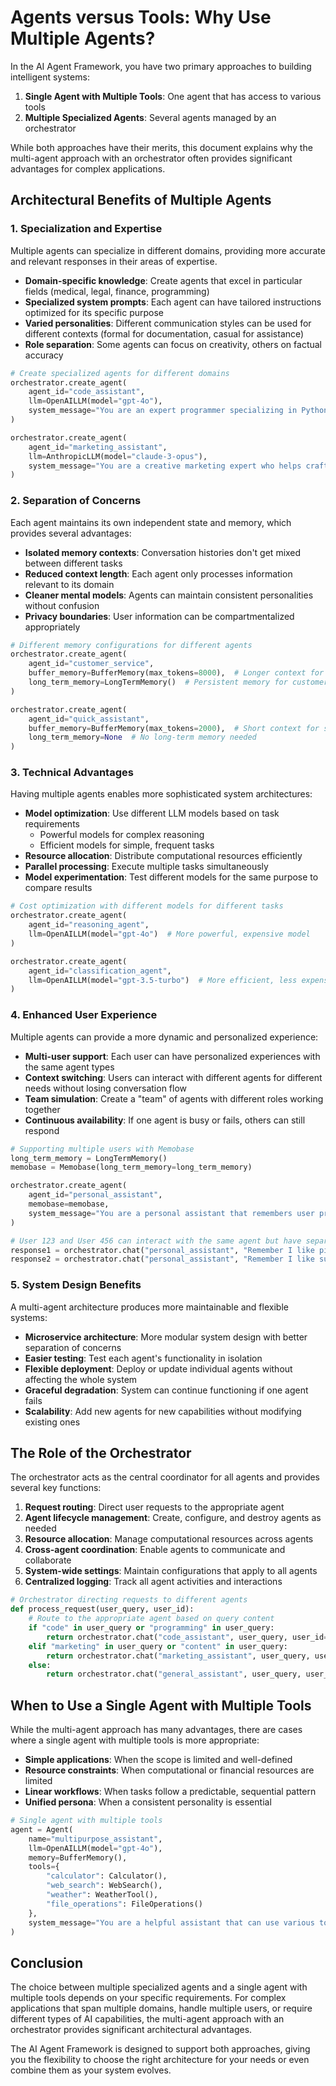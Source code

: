 # Agents versus Tools: Why Use Multiple Agents?

In the AI Agent Framework, you have two primary approaches to building intelligent systems:

1. **Single Agent with Multiple Tools**: One agent that has access to various tools
2. **Multiple Specialized Agents**: Several agents managed by an orchestrator

While both approaches have their merits, this document explains why the multi-agent approach with an orchestrator often provides significant advantages for complex applications.

## Architectural Benefits of Multiple Agents

### 1. Specialization and Expertise

Multiple agents can specialize in different domains, providing more accurate and relevant responses in their areas of expertise.

- **Domain-specific knowledge**: Create agents that excel in particular fields (medical, legal, finance, programming)
- **Specialized system prompts**: Each agent can have tailored instructions optimized for its specific purpose
- **Varied personalities**: Different communication styles can be used for different contexts (formal for documentation, casual for assistance)
- **Role separation**: Some agents can focus on creativity, others on factual accuracy

```python
# Create specialized agents for different domains
orchestrator.create_agent(
    agent_id="code_assistant",
    llm=OpenAILLM(model="gpt-4o"),
    system_message="You are an expert programmer specializing in Python and JavaScript."
)

orchestrator.create_agent(
    agent_id="marketing_assistant",
    llm=AnthropicLLM(model="claude-3-opus"),
    system_message="You are a creative marketing expert who helps craft compelling content."
)
```

### 2. Separation of Concerns

Each agent maintains its own independent state and memory, which provides several advantages:

- **Isolated memory contexts**: Conversation histories don't get mixed between different tasks
- **Reduced context length**: Each agent only processes information relevant to its domain
- **Cleaner mental models**: Agents can maintain consistent personalities without confusion
- **Privacy boundaries**: User information can be compartmentalized appropriately

```python
# Different memory configurations for different agents
orchestrator.create_agent(
    agent_id="customer_service",
    buffer_memory=BufferMemory(max_tokens=8000),  # Longer context for complex issues
    long_term_memory=LongTermMemory()  # Persistent memory for customer interactions
)

orchestrator.create_agent(
    agent_id="quick_assistant",
    buffer_memory=BufferMemory(max_tokens=2000),  # Short context for simple Q&A
    long_term_memory=None  # No long-term memory needed
)
```

### 3. Technical Advantages

Having multiple agents enables more sophisticated system architectures:

- **Model optimization**: Use different LLM models based on task requirements
  - Powerful models for complex reasoning
  - Efficient models for simple, frequent tasks
- **Resource allocation**: Distribute computational resources efficiently
- **Parallel processing**: Execute multiple tasks simultaneously
- **Model experimentation**: Test different models for the same purpose to compare results

```python
# Cost optimization with different models for different tasks
orchestrator.create_agent(
    agent_id="reasoning_agent",
    llm=OpenAILLM(model="gpt-4o")  # More powerful, expensive model
)

orchestrator.create_agent(
    agent_id="classification_agent",
    llm=OpenAILLM(model="gpt-3.5-turbo")  # More efficient, less expensive model
)
```

### 4. Enhanced User Experience

Multiple agents can provide a more dynamic and personalized experience:

- **Multi-user support**: Each user can have personalized experiences with the same agent types
- **Context switching**: Users can interact with different agents for different needs without losing conversation flow
- **Team simulation**: Create a "team" of agents with different roles working together
- **Continuous availability**: If one agent is busy or fails, others can still respond

```python
# Supporting multiple users with Memobase
long_term_memory = LongTermMemory()
memobase = Memobase(long_term_memory=long_term_memory)

orchestrator.create_agent(
    agent_id="personal_assistant",
    memobase=memobase,
    system_message="You are a personal assistant that remembers user preferences."
)

# User 123 and User 456 can interact with the same agent but have separate memories
response1 = orchestrator.chat("personal_assistant", "Remember I like pizza", user_id=123)
response2 = orchestrator.chat("personal_assistant", "Remember I like sushi", user_id=456)
```

### 5. System Design Benefits

A multi-agent architecture produces more maintainable and flexible systems:

- **Microservice architecture**: More modular system design with better separation of concerns
- **Easier testing**: Test each agent's functionality in isolation
- **Flexible deployment**: Deploy or update individual agents without affecting the whole system
- **Graceful degradation**: System can continue functioning if one agent fails
- **Scalability**: Add new agents for new capabilities without modifying existing ones

## The Role of the Orchestrator

The orchestrator acts as the central coordinator for all agents and provides several key functions:

1. **Request routing**: Direct user requests to the appropriate agent
2. **Agent lifecycle management**: Create, configure, and destroy agents as needed
3. **Resource allocation**: Manage computational resources across agents
4. **Cross-agent coordination**: Enable agents to communicate and collaborate
5. **System-wide settings**: Maintain configurations that apply to all agents
6. **Centralized logging**: Track all agent activities and interactions

```python
# Orchestrator directing requests to different agents
def process_request(user_query, user_id):
    # Route to the appropriate agent based on query content
    if "code" in user_query or "programming" in user_query:
        return orchestrator.chat("code_assistant", user_query, user_id=user_id)
    elif "marketing" in user_query or "content" in user_query:
        return orchestrator.chat("marketing_assistant", user_query, user_id=user_id)
    else:
        return orchestrator.chat("general_assistant", user_query, user_id=user_id)
```

## When to Use a Single Agent with Multiple Tools

While the multi-agent approach has many advantages, there are cases where a single agent with multiple tools is more appropriate:

- **Simple applications**: When the scope is limited and well-defined
- **Resource constraints**: When computational or financial resources are limited
- **Linear workflows**: When tasks follow a predictable, sequential pattern
- **Unified persona**: When a consistent personality is essential

```python
# Single agent with multiple tools
agent = Agent(
    name="multipurpose_assistant",
    llm=OpenAILLM(model="gpt-4o"),
    memory=BufferMemory(),
    tools={
        "calculator": Calculator(),
        "web_search": WebSearch(),
        "weather": WeatherTool(),
        "file_operations": FileOperations()
    },
    system_message="You are a helpful assistant that can use various tools to solve problems."
)
```

## Conclusion

The choice between multiple specialized agents and a single agent with multiple tools depends on your specific requirements. For complex applications that span multiple domains, handle multiple users, or require different types of AI capabilities, the multi-agent approach with an orchestrator provides significant architectural advantages.

The AI Agent Framework is designed to support both approaches, giving you the flexibility to choose the right architecture for your needs or even combine them as your system evolves.
